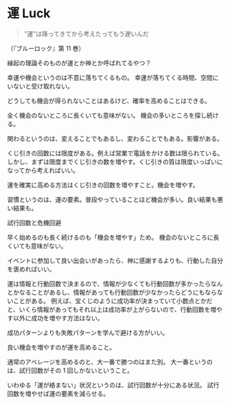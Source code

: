 # 運 Luck

> "運"は降ってきてから考えたってもう遅いんだ

（『ブルーロック』第 11 巻）

縁起の理論そのものが運とか神とか呼ばれてるやつ？

幸運や機会というのは不意に落ちてくるもの。
幸運が落ちてくる時間、空間にいないと受け取れない。

どうしても機会が得られないことはあるけど、確率を高めることはできる。

全く機会のないところに長くいても意味がない。
機会の多いところを探し続ける。

関わるというのは、変えることでもあるし、変わることでもある。影響がある。

くじ引きの回数には限度がある。例えば営業で電話をかける数は限られている。しかし、まずは限度までくじ引きの数を増やす。くじ引きの質は限度いっぱいになってから考えればいい。

運を確実に高める方法はくじ引きの回数を増やすこと。機会を増やす。

習慣というのは、運の要素。普段やっていることほど機会が多い。良い結果も悪い結果も。

試行回数と危機回避

早く始めるのも長く続けるのも「機会を増やす」ため。
機会のないところに長くいても意味がない。

イベントに参加して良い出会いがあったら、神に感謝するよりも、行動した自分を褒めればいい。

運は情報と行動回数で決まるので、情報が少なくても行動回数が多かったらなんとかなることがあるし、情報があっても行動回数が少なかったらどうにもならないことがある。
例えば、宝くじのように成功率が決まっていて小数点とかだと、いくら情報があってもそれ以上は成功率が上がらないので、行動回数を増やす以外に成功を増やす方法はない。

成功パターンよりも失敗パターンを学んで避ける方がいい。

良い機会を増やすのが運を高めること。

通常のアベレージを高めるのと、大一番で勝つのはまた別。
大一番というのは、試行回数がその 1 回しかないということ。

いわゆる「運が絡まない」状況というのは、試行回数が十分にある状況。
試行回数を増やせば運の要素を減らせる。
